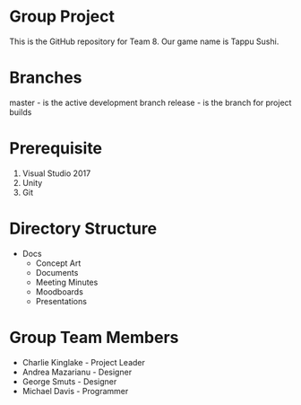 # Group Project
This is the GitHub repository for Team 8. Our game name is Tappu Sushi.

# Branches
master - is the active development branch
release - is the branch for project builds

# Prerequisite
1. Visual Studio 2017
2. Unity
3. Git

# Directory Structure
- Docs
  - Concept Art
  - Documents
  - Meeting Minutes
  - Moodboards
  - Presentations

# Group Team Members
* Charlie Kinglake - Project Leader
* Andrea Mazarianu - Designer
* George Smuts - Designer
* Michael Davis - Programmer
